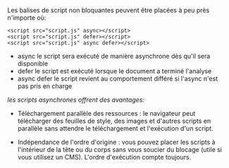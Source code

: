 Les balises de script non bloquantes peuvent être placées à peu près n'importe où:

    <script src="script.js" async></script>
    <script src="script.js" defer></script>
    <script src="script.js" async defer></script>
    
* async le script sera exécuté de manière asynchrone dès qu'il sera disponible
* defer le script est exécuté lorsque le document a terminé l'analyse
* async defer le script revient au comportement différé si l'async n'est pas pris en charge

*les scripts asynchrones offrent des avantages:*

- Téléchargement parallèle des ressources : le navigateur peut télécharger des feuilles de style, 
des images et d'autres scripts en parallèle sans attendre le téléchargement et l'exécution d'un script.

- Indépendance de l'ordre d'origine : vous pouvez placer les scripts à l'intérieur de la tête ou du 
corps sans vous soucier du blocage (utile si vous utilisez un CMS). L'ordre d'exécution compte toujours.
